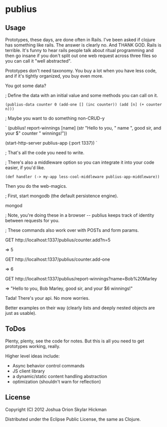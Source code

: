 # publius



## Usage

Prototypes, these days, are done often in Rails. I've been asked if clojure has something like rails. The answer is clearly no. And THANK GOD. Rails is terrible. It's funny to hear rails people talk about ritual programming and then go insane if you don't split out one web request across three files so you can call it "well abstracted". 

Prototypes don't need taxonomy. You buy a lot when you have less code, and if it's tightly organized, you buy even more.

You got some data?

; Define the data with an initial value and some methods you can call on it.

`
(publius-data counter 0
    (add-one [] (inc counter))
    (add [n] (+ counter n)))
`

; Maybe you want to do something non-CRUD-y

`
(publius! report-winnings [name]
    (str "Hello to you, " name ", good sir, and your $" counter " winnings!"))

(start-http-server publius-app {:port 1337})
`

; That's all the code you need to write. 

; There's also a middleware option so you can integrate it into your code easier, if you'd like.

`
(def handler (-> my-app
                 less-cool-middleware
                 publius-app-middleware))
`

Then you do the web-magics. 

; First, start mongodb (the default persistence engine).

mongod

; Note, you're doing these in a browser -- publius keeps track of identity between requests for you.

; These commands also work over with POSTs and form params.

GET http://localhost:1337/publius/counter.add?n=5

=> 5

GET http://localhost:1337/publius/counter.add-one

=> 6

GET http://localhost:1337/publius/report-winnings?name=Bob%20Marley

=> "Hello to you, Bob Marley, good sir, and your $6 winnings!"

Tada! There's your api. No more worries. 

Better examples on their way (clearly lists and deeply nested objects are just as usable). 

## ToDos

Plenty, plenty, see the code for notes. But this is all you need to get prototypes working, really.

Higher level ideas include:
* Async behavior control commands
* JS client library
* a dynamic/static content handling abstraction
* optimization (shouldn't warn for reflection)

## License

Copyright (C) 2012 Joshua Orion Skylar Hickman

Distributed under the Eclipse Public License, the same as Clojure.
